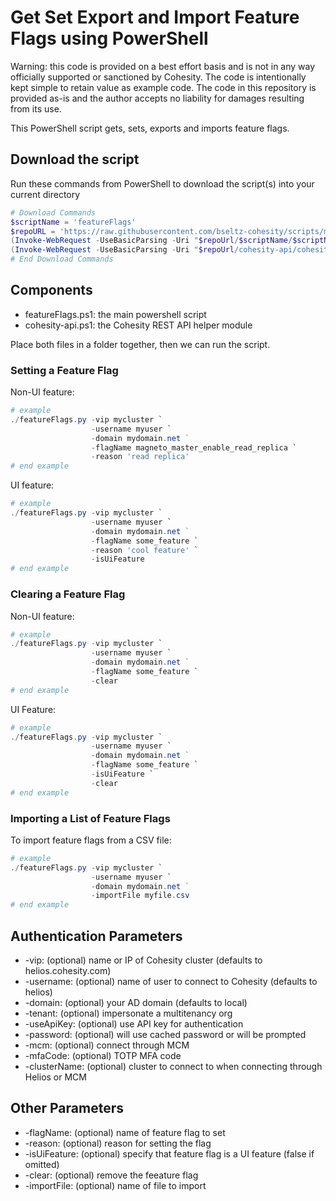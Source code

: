 # Get Set Export and Import Feature Flags using  PowerShell

Warning: this code is provided on a best effort basis and is not in any way officially supported or sanctioned by Cohesity. The code is intentionally kept simple to retain value as example code. The code in this repository is provided as-is and the author accepts no liability for damages resulting from its use.

This PowerShell script gets, sets, exports and imports feature flags.

## Download the script

Run these commands from PowerShell to download the script(s) into your current directory

```powershell
# Download Commands
$scriptName = 'featureFlags'
$repoURL = 'https://raw.githubusercontent.com/bseltz-cohesity/scripts/master/powershell'
(Invoke-WebRequest -UseBasicParsing -Uri "$repoUrl/$scriptName/$scriptName.ps1").content | Out-File "$scriptName.ps1"; (Get-Content "$scriptName.ps1") | Set-Content "$scriptName.ps1"
(Invoke-WebRequest -UseBasicParsing -Uri "$repoUrl/cohesity-api/cohesity-api.ps1").content | Out-File cohesity-api.ps1; (Get-Content cohesity-api.ps1) | Set-Content cohesity-api.ps1
# End Download Commands
```

## Components

* featureFlags.ps1: the main powershell script
* cohesity-api.ps1: the Cohesity REST API helper module

Place both files in a folder together, then we can run the script.

### Setting a Feature Flag

Non-UI feature:

```powershell
# example
./featureFlags.py -vip mycluster `
                  -username myuser `
                  -domain mydomain.net ` 
                  -flagName magneto_master_enable_read_replica `
                  -reason 'read replica'
# end example
```

UI feature:

```powershell
# example
./featureFlags.py -vip mycluster `
                  -username myuser `
                  -domain mydomain.net ` 
                  -flagName some_feature `
                  -reason 'cool feature' `
                  -isUiFeature
# end example
```

### Clearing a Feature Flag

Non-UI feature:

```powershell
# example
./featureFlags.py -vip mycluster `
                  -username myuser `
                  -domain mydomain.net ` 
                  -flagName some_feature `
                  -clear
# end example
```

UI Feature:

```powershell
# example
./featureFlags.py -vip mycluster `
                  -username myuser `
                  -domain mydomain.net ` 
                  -flagName some_feature `
                  -isUiFeature `
                  -clear
# end example
```

### Importing a List of Feature Flags

To import feature flags from a CSV file:

```powershell
# example
./featureFlags.py -vip mycluster `
                  -username myuser `
                  -domain mydomain.net ` 
                  -importFile myfile.csv
# end example
```

## Authentication Parameters

* -vip: (optional) name or IP of Cohesity cluster (defaults to helios.cohesity.com)
* -username: (optional) name of user to connect to Cohesity (defaults to helios)
* -domain: (optional) your AD domain (defaults to local)
* -tenant: (optional) impersonate a multitenancy org
* -useApiKey: (optional) use API key for authentication
* -password: (optional) will use cached password or will be prompted
* -mcm: (optional) connect through MCM
* -mfaCode: (optional) TOTP MFA code
* -clusterName: (optional) cluster to connect to when connecting through Helios or MCM

## Other Parameters

* -flagName: (optional) name of feature flag to set
* -reason: (optional) reason for setting the flag
* -isUiFeature: (optional) specify that feature flag is a UI feature (false if omitted)
* -clear: (optional) remove the feeature flag
* -importFile: (optional) name of file to import
